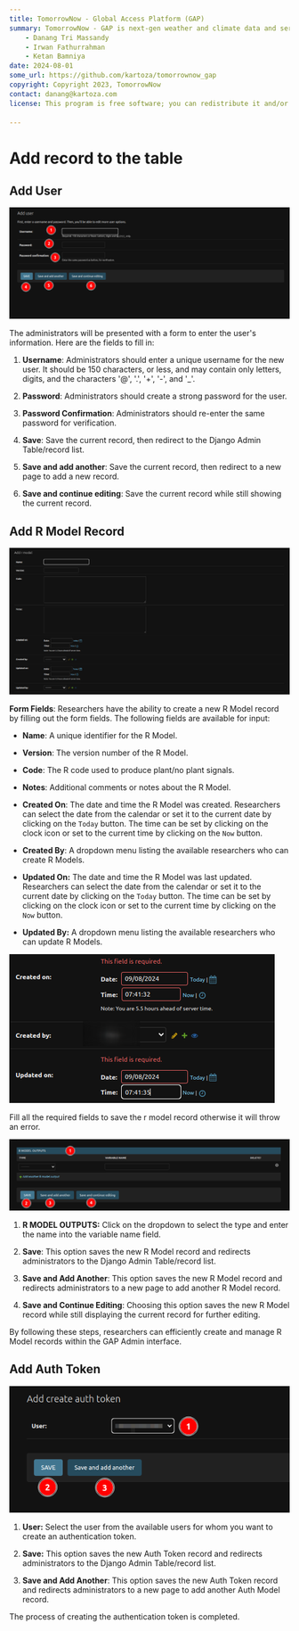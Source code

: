 ```yaml
---
title: TomorrowNow - Global Access Platform (GAP)
summary: TomorrowNow - GAP is next-gen weather and climate data and services.
    - Danang Tri Massandy
    - Irwan Fathurrahman
    - Ketan Bamniya
date: 2024-08-01
some_url: https://github.com/kartoza/tomorrownow_gap
copyright: Copyright 2023, TomorrowNow
contact: danang@kartoza.com
license: This program is free software; you can redistribute it and/or modify it under the terms of the GNU Affero General Public License as published by the Free Software Foundation; either version 3 of the License, or (at your option) any later version.

---
```


# Add record to the table

## Add User

![Add user](./img/django-add-record-1.png)

The administrators will be presented with a form to enter the user's information. Here are the fields to fill in:

1. **Username**: Administrators should enter a unique username for the new user. It should be 150 characters, or less, and may contain only letters, digits, and the characters '@', '.', '+', '-', and '_'.

2. **Password**: Administrators should create a strong password for the user. 

3. **Password Confirmation**: Administrators should re-enter the same password for verification.

4. **Save**: Save the current record, then redirect to the Django Admin Table/record list.

5. **Save and add another**: Save the current record, then redirect to a new page to add a new record.

6. **Save and continue editing**: Save the current record while still showing the current record.

## Add R Model Record

![Add R Model](./img/django-add-record-2.png)

**Form Fields**: Researchers have the ability to create a new R Model record by filling out the form fields. The following fields are available for input:

- **Name**: A unique identifier for the R Model.
- **Version**: The version number of the R Model.
- **Code**: The R code used to produce plant/no plant signals.
- **Notes**: Additional comments or notes about the R Model.

- **Created On**: The date and time the R Model was created. Researchers can select the date from the calendar or set it to the current date by clicking on the `Today` button. The time can be set by clicking on the clock icon or set to the current time by clicking on the `Now` button.

- **Created By**: A dropdown menu listing the available researchers who can create R Models.

- **Updated On:** The date and time the R Model was last updated. Researchers can select the date from the calendar or set it to the current date by clicking on the `Today` button. The time can be set by clicking on the clock icon or set to the current time by clicking on the `Now` button.

- **Updated By:** A dropdown menu listing the available researchers who can update R Models.

![Error](./img/django-add-record-3.png)

Fill all the required fields to save the r model record otherwise it will throw an error.

![Error](./img/django-add-record-4.png)


1. **R MODEL OUTPUTS:** Click on the dropdown to select the type and enter the name into the variable name field.

2. **Save**: This option saves the new R Model record and redirects administrators to the Django Admin Table/record list.

3. **Save and Add Another**: This option saves the new R Model record and redirects administrators to a new page to add another R Model record.

4. **Save and Continue Editing**: Choosing this option saves the new R Model record while still displaying the current record for further editing.

By following these steps, researchers can efficiently create and manage R Model records within the GAP Admin interface.

## Add Auth Token

![Add Auth Token](./img/django-add-record-5.png)

1. **User:** Select the user from the available users for whom you want to create an authentication token.

2. **Save:** This option saves the new Auth Token record and redirects administrators to the Django Admin Table/record list.

3. **Save and Add Another**: This option saves the new Auth Token record and redirects administrators to a new page to add another Auth Model record.

The process of creating the authentication token is completed.